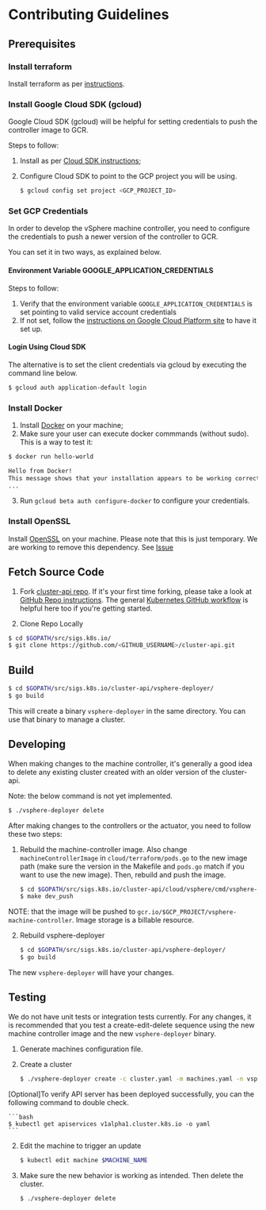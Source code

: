 # Contributing Guidelines

## Prerequisites

### Install terraform

Install terraform as per [instructions](https://www.terraform.io/intro/getting-started/install.html).

### Install Google Cloud SDK (gcloud)

Google Cloud SDK (gcloud) will be helpful for setting credentials to push the controller image to GCR.

Steps to follow:
1.  Install as per [Cloud SDK instructions](https://cloud.google.com/sdk/);
2.  Configure Cloud SDK to point to the GCP project you will be using.

    ```bash
    $ gcloud config set project <GCP_PROJECT_ID>
    ```

### Set GCP Credentials

In order to develop the vSphere machine controller, you need to configure the credentials to push a newer version of the controller to GCR.

You can set it in two ways, as explained below.

#### Environment Variable GOOGLE_APPLICATION_CREDENTIALS

Steps to follow:
1. Verify that the environment variable `GOOGLE_APPLICATION_CREDENTIALS` is set pointing to valid service account credentials
2. If not set, follow the [instructions on Google Cloud Platform site](https://cloud.google.com/docs/authentication/getting-started) to have it set up.

#### Login Using Cloud SDK

The alternative is to set the client credentials via gcloud by executing the command line below.

```bash
$ gcloud auth application-default login
```

### Install Docker

1. Install [Docker](https://docs.docker.com/install/) on your machine;
2. Make sure your user can execute docker commmands (without sudo). This is a way to test it:
```bash
$ docker run hello-world

Hello from Docker!
This message shows that your installation appears to be working correctly.
...
```

3. Run `gcloud beta auth configure-docker` to configure your credentials.

### Install OpenSSL

Install [OpenSSL](https://www.openssl.org/source/) on your machine. Please note that this is just temporary. We are working to remove this dependency. See [Issue](https://github.com/kubernetes/kube-deploy/issues/591)

## Fetch Source Code

1. Fork [cluster-api repo](https://github.com/kubernetes-sigs/cluster-api). If it's your first time forking, please take a look at [GitHub Repo instructions](https://help.github.com/articles/fork-a-repo/). The general [Kubernetes GitHub workflow](https://github.com/kubernetes/community/blob/master/contributors/guide/github-workflow.md) is helpful here too if you're getting started.

2. Clone Repo Locally
```bash
$ cd $GOPATH/src/sigs.k8s.io/
$ git clone https://github.com/<GITHUB_USERNAME>/cluster-api.git
```

## Build

```bash
$ cd $GOPATH/src/sigs.k8s.io/cluster-api/vsphere-deployer/
$ go build
```

This will create a binary `vsphere-deployer` in the same directory. You can use that binary to manage a cluster.

## Developing

When making changes to the machine controller, it's generally a good idea to delete any existing cluster created with an older version of the cluster-api.

Note: the below command is not yet implemented.

```bash
$ ./vsphere-deployer delete
```

After making changes to the controllers or the actuator, you need to follow these two steps:

1. Rebuild the machine-controller image. Also change `machineControllerImage` in `cloud/terraform/pods.go` to the new image path (make sure the version in the Makefile and `pods.go` match if you want to use the new image). Then, rebuild and push the image.

	```bash
	$ cd $GOPATH/src/sigs.k8s.io/cluster-api/cloud/vsphere/cmd/vsphere-machine-controller
	$ make dev_push
	```

NOTE: that the image will be pushed to `gcr.io/$GCP_PROJECT/vsphere-machine-controller`. Image storage is a billable resource.

2. Rebuild vsphere-deployer

    ```bash
    $ cd $GOPATH/src/sigs.k8s.io/cluster-api/vsphere-deployer/
    $ go build
    ```

The new `vsphere-deployer` will have your changes.

## Testing

We do not have unit tests or integration tests currently. For any changes, it is recommended that you test a create-edit-delete sequence using the new machine controller image and the new `vsphere-deployer` binary.

1. Generate machines configuration file.

1. Create a cluster

	```bash
	$ ./vsphere-deployer create -c cluster.yaml -m machines.yaml -n vsphere_named_machines.yaml
	```

[Optional]To verify API server has been deployed successfully, you can the following command to double check.
    
    ```bash
    $ kubectl get apiservices v1alpha1.cluster.k8s.io -o yaml
    ```
    
2. Edit the machine to trigger an update

	```bash
	$ kubectl edit machine $MACHINE_NAME
	```

3. Make sure the new behavior is working as intended. Then delete the cluster.

	```bash
	$ ./vsphere-deployer delete
	```
